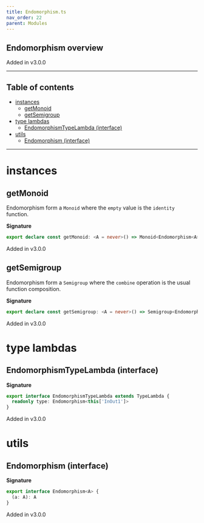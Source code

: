 ```yaml
---
title: Endomorphism.ts
nav_order: 22
parent: Modules
---
```


## Endomorphism overview

Added in v3.0.0

---

<h2 class="text-delta">Table of contents</h2>

- [instances](#instances)
  - [getMonoid](#getmonoid)
  - [getSemigroup](#getsemigroup)
- [type lambdas](#type-lambdas)
  - [EndomorphismTypeLambda (interface)](#endomorphismtypelambda-interface)
- [utils](#utils)
  - [Endomorphism (interface)](#endomorphism-interface)

---

# instances

## getMonoid

Endomorphism form a `Monoid` where the `empty` value is the `identity` function.

**Signature**

```ts
export declare const getMonoid: <A = never>() => Monoid<Endomorphism<A>>
```

Added in v3.0.0

## getSemigroup

Endomorphism form a `Semigroup` where the `combine` operation is the usual function composition.

**Signature**

```ts
export declare const getSemigroup: <A = never>() => Semigroup<Endomorphism<A>>
```

Added in v3.0.0

# type lambdas

## EndomorphismTypeLambda (interface)

**Signature**

```ts
export interface EndomorphismTypeLambda extends TypeLambda {
  readonly type: Endomorphism<this['InOut1']>
}
```

Added in v3.0.0

# utils

## Endomorphism (interface)

**Signature**

```ts
export interface Endomorphism<A> {
  (a: A): A
}
```

Added in v3.0.0
